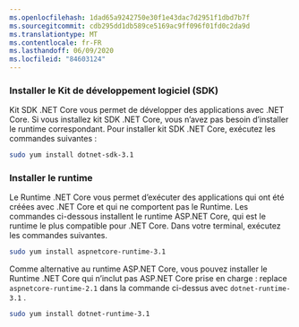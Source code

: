 ```yaml
---
ms.openlocfilehash: 1dad65a9242750e30f1e43dac7d2951f1dbd7b7f
ms.sourcegitcommit: cdb295dd1db589ce5169ac9ff096f01fd0c2da9d
ms.translationtype: MT
ms.contentlocale: fr-FR
ms.lasthandoff: 06/09/2020
ms.locfileid: "84603124"
---
```


### <a name="install-the-sdk"></a>Installer le Kit de développement logiciel (SDK)

Kit SDK .NET Core vous permet de développer des applications avec .NET Core. Si vous installez kit SDK .NET Core, vous n’avez pas besoin d’installer le runtime correspondant. Pour installer kit SDK .NET Core, exécutez les commandes suivantes :

```bash
sudo yum install dotnet-sdk-3.1
```

### <a name="install-the-runtime"></a>Installer le runtime

Le Runtime .NET Core vous permet d’exécuter des applications qui ont été créées avec .NET Core et qui ne comportent pas le Runtime. Les commandes ci-dessous installent le runtime ASP.NET Core, qui est le runtime le plus compatible pour .NET Core. Dans votre terminal, exécutez les commandes suivantes.

```bash
sudo yum install aspnetcore-runtime-3.1
```

Comme alternative au runtime ASP.NET Core, vous pouvez installer le Runtime .NET Core qui n’inclut pas ASP.NET Core prise en charge : replace `aspnetcore-runtime-2.1` dans la commande ci-dessus avec `dotnet-runtime-3.1` .

```bash
sudo yum install dotnet-runtime-3.1
```
